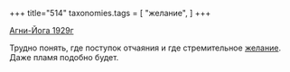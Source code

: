 +++
title="514"
taxonomies.tags = [
 "желание",
]
+++

[Агни-Йога 1929г](/agni/1929)

Трудно понять, где поступок отчаяния и где стремительное [желание](/tags/желание). Даже пламя подобно будет.